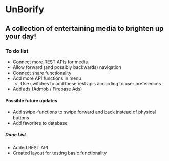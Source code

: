  # UnBorify
## A collection of entertaining media to brighten up your day!
### To do list
* Connect more REST APIs for media
* Allow forward (and possibly backwards) navigation
* Connect share functionality
* Add more API functions in menu 
  *  Use switches to add these rest apis according to user preferences
* Add ads (Admob / Firebase Ads)
  
#### Possible future updates
* Add swipe-functions to swipe forward and back instead of physical buttons
* Add favorites to database

##### Done List
* Added REST API
* Created layout for testing basic functionality
